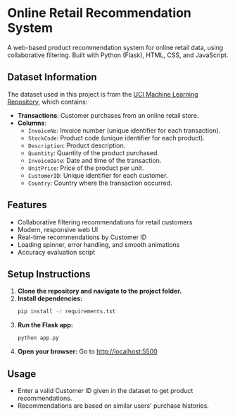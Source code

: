 # Online Retail Recommendation System

A web-based product recommendation system for online retail data, using collaborative filtering. Built with Python (Flask), HTML, CSS, and JavaScript.

## Dataset Information
The dataset used in this project is from the [UCI Machine Learning Repository](https://archive.ics.uci.edu/ml/datasets/Online+Retail), which contains:
- **Transactions**: Customer purchases from an online retail store.
- **Columns**:
  - `InvoiceNo`: Invoice number (unique identifier for each transaction).
  - `StockCode`: Product code (unique identifier for each product).
  - `Description`: Product description.
  - `Quantity`: Quantity of the product purchased.
  - `InvoiceDate`: Date and time of the transaction.
  - `UnitPrice`: Price of the product per unit.
  - `CustomerID`: Unique identifier for each customer.
  - `Country`: Country where the transaction occurred.

## Features
- Collaborative filtering recommendations for retail customers
- Modern, responsive web UI
- Real-time recommendations by Customer ID
- Loading spinner, error handling, and smooth animations
- Accuracy evaluation script

## Setup Instructions

1. **Clone the repository and navigate to the project folder.**
2. **Install dependencies:**
   ```bash
   pip install -r requirements.txt
   ```
3. **Run the Flask app:**
   ```bash
   python app.py
   ```
4. **Open your browser:**
   Go to [http://localhost:5500](http://localhost:5500)

## Usage
- Enter a valid Customer ID given in the dataset to get product recommendations.
- Recommendations are based on similar users' purchase histories.


